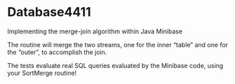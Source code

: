 # Database4411

 Implementing the merge-join algorithm within Java Minibase
 
 The routine will merge the two streams, one for the inner “table” and one for the “outer”, to accomplish the join.
 
 The tests evaluate real SQL queries evaluated by the Minibase code, using your SortMerge routine!
